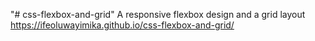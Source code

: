 "# css-flexbox-and-grid" 
A responsive flexbox design and a grid layout 
https://ifeoluwayimika.github.io/css-flexbox-and-grid/
